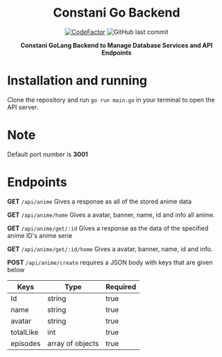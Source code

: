 <div align="center">
  
# Constani Go Backend 

<a href="https://www.codefactor.io/repository/github/openanime/backend"><img src="https://www.codefactor.io/repository/github/openanime/backend/badge" alt="CodeFactor" /></a>
  <img alt="GitHub last commit" src="https://img.shields.io/github/last-commit/Constani/superapi">

**Constani GoLang Backend to Manage Database Services and API Endpoints**

</div>

# Installation and running

Clone the repository and run `go run main.go` in your terminal to open the API server.

# Note 

Default port number is **3001**

# Endpoints

**GET** `/api/anime` Gives a response as all of the stored anime data

**GET** `/api/anime/home` Gives a avatar, banner, name, id and info all anime.

**GET** `/api/anime/get/:id` Gives a response as the data of the specified anime ID's anime serie

**GET** `/api/anime/get/:id/home` Gives a avatar, banner, name, id and info.

**POST** `/api/anime/create` requires a JSON body with keys that are given below

| Keys      | Type             | Required |
|-----------|------------------|----------|
| Id        | string           | true     |
| name      | string           | true     |
| avatar    | string           | true     |
| totalLike | int              | true     |
| episodes  | array of objects | true     |



